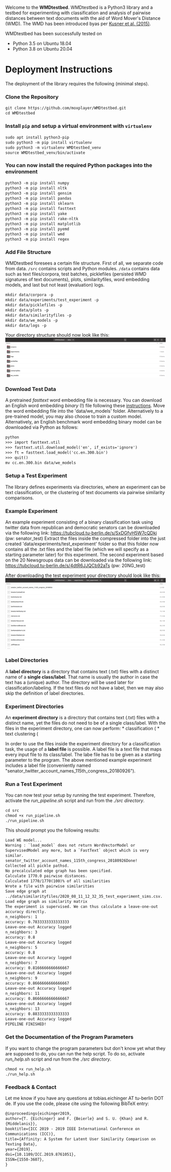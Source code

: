 Welcome to the **WMDtestbed**. WMDtestbed is a Python3 library and a testbed for experimenting with classification and analysis of
pairwise distances between text documents with the aid of Word Mover's Distance (WMD). The WMD has been introduced byas per [Kusner et al. (2015)](https://github.com/mkusner/wmd).
 
WMDtestbed has been successfully tested on 

* Python 3.5 on Ubuntu 18.04
* Python 3.8 on Ubuntu 20.04

# Deployment Instructions
The deployment of the library requires the following (minimal steps).

### Clone the Repository
```
git clone https://github.com/moxplayer/WMDtestbed.git
cd WMDtestbed
```

### Install `pip` and setup a virtual environment with `virtualenv`
```
sudo apt install python3-pip
sudo python3 -m pip install virtualenv
sudo python3 -m virtualenv WMDtestbed_venv
source WMDtestbed_venv/bin/activate
```

### You can now install the required Python packages into the environment
```
python3 -m pip install numpy
python3 -m pip install nltk
python3 -m pip install gensim
python3 -m pip install pandas
python3 -m pip install sklearn
python3 -m pip install fasttext
python3 -m pip install yake
python3 -m pip install rake-nltk
python3 -m pip install matplotlib
python3 -m pip install pyemd
python3 -m pip install wmd
python3 -m pip install regex
```

### Add File Structure
WMDtestbed foresees a certain file structure. First of all, we separate code from data. `/src` contains scripts and Python modules.
`/data` contains data such as text files/corpora, test batches, picklefiles (persisted WMD signatures of text documents), plots,
similarityfiles, word embedding models, and last but not least (evaluation) logs.
```
mkdir data/corpora -p
mkdir data/experiments/test_experiment -p
mkdir data/picklefiles -p
mkdir data/plots -p
mkdir data/similarityfiles -p
mkdir data/we_models -p
mkdir data/logs -p
```

Your directory structure should now look like this:
![Alt text](/README_screenshots/data_directory_init.png?raw=true "data directory")

### Download Test Data

A pretrained *fasttext* word embedding file is necessary. You can download an English word embedding *binary* (!) file following these [instructions](https://fasttext.cc/docs/en/crawl-vectors.html).
Move the word embedding file into the 'data/we_models' folder. Alternatively to a pre-trained model, you may also choose to train a custom model.
Alternatively, an English benchmark word embedding binary model can be downloaded via Python as follows:

```
python
>>> import fasttext.util
>>> fasttext.util.download_model('en', if_exists='ignore')
>>> ft = fasttext.load_model('cc.en.300.bin')
>>> quit()
mv cc.en.300.bin data/we_models
```

### Setup a Test Experiment

The library defines experiments via directories, where an experiment can be text classification, or the clustering of text documents via pairwise similarity comparisons.

### Example Experiment

An example experiment consisting of a binary classification task using twitter data from republican and democratic senators can be downloaded via the following link: https://tubcloud.tu-berlin.de/s/SxDGfyH5W7cQDki (pw: senator_test)
Extract the files inside the compressed folder into the just created 'data/experiments/test_experiment' folder so that this folder now contains all the .txt files and the label file (which we will specify as a starting parameter later) for this experiment.
The second experiment based on the 20 Newsgroups data can be downloaded via the following link: https://tubcloud.tu-berlin.de/s/4dtR6JJQCb92aTs (pw: 20NG_test)

After downloading the test experiment your directory should look like this:
![Alt text](/README_screenshots/test_experiment_directory.png?raw=true "test_experiment directory")

### Label Directories

A **label directory** is a directory that contains text (.txt) files with a distinct name of a **single class/label**. That name is usually the author in case the
 text has a (unique) author. The directory will be used later for classification/labeling. If the text files do not have a label, then we may also skip the definition of label directories.

### Experiment Directories

An **experiment directory** is a directory that contains text (.txt) files with a distinct name, yet the files do not need to be of a single class/label. 
With the files in the experiment directory, one can now perform:
	* classification (
	* text clustering (

In order to use the files inside the experiment directory for a classification task, the usage of a **label file** is possible. A label file is a text file that maps every input file to its class/label. The labe file has to be given as a starting parameter to the program. The above mentioned example experiment includes a label file (conveniently named "senator_twitter_account_names_115th_congress_20180926").

### Run a Test Experiment

You can now test your setup by running the test experiment. Therefore, activate the *run_pipeline.sh* script and run from the *./src directory*.

``` 
cd src
chmod +x run_pipeline.sh
./run_pipeline.sh
```

This should prompt you the following results:

```
Load WE model...
Warning : `load_model` does not return WordVectorModel or SupervisedModel any more, but a `FastText` object which is very similar.
senator_twitter_account_names_115th_congress_20180926Done!
Collected all pickle pathsd.
No precalculated edge graph has been specified.
Calculate 1770.0 pairwise distances.
Calculated 1770/1770(100)% of all similarities
Wrote a file with pairwise similarities
Save edge graph at ../data/similarityfiles/2020_08_11_12_32_35_test_experiment_sims.csv.
Load edge graph as similarity matrix
The experiment is supervised. We can thus calculate a leave-one-out accuracy directly.
n_neighbors: 1
accuracy: 0.7833333333333333
Leave-one-out Accuracy logged
n_neighbors: 3
accuracy: 0.8
Leave-one-out Accuracy logged
n_neighbors: 5
accuracy: 0.8
Leave-one-out Accuracy logged
n_neighbors: 7
accuracy: 0.8166666666666667
Leave-one-out Accuracy logged
n_neighbors: 9
accuracy: 0.8666666666666667
Leave-one-out Accuracy logged
n_neighbors: 11
accuracy: 0.8666666666666667
Leave-one-out Accuracy logged
n_neighbors: 13
accuracy: 0.8833333333333333
Leave-one-out Accuracy logged
PIPELINE FINISHED!
```

### Get the Documentation of the Program Parameters

If you want to change the program parameters but don't know yet what they are supposed to do, you can run the help script. To do so, activate *run_help.sh* script and run from the *./src directory*.

``` 
chmod +x run_help.sh
./run_help.sh
```
	
### Feedback & Contact

Let me know if you have any questions at tobias.eichinger AT tu-berlin DOT de. If you use the code, please cite using the following BibTeX entry: 

    @inproceedings{eichinger2019,
    author={T. {Eichinger} and F. {Beierle} and S. U. {Khan} and R. {Middelanis}},
    booktitle={ICC 2019 - 2019 IEEE International Conference on Communications (ICC)},
    title={Affinity: A System for Latent User Similarity Comparison on Texting Data},
    year={2019},
    doi={10.1109/ICC.2019.8761051},
    ISSN={1550-3607},
    }

